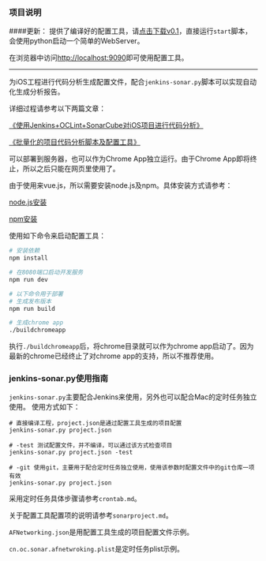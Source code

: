 ### 项目说明

####更新：
提供了编译好的配置工具，请[点击下载v0.1](https://github.com/sunboshi/sonarmaker/releases/download/v0.1/sonarmaker-0.1.zip)，直接运行`start`脚本，会使用python启动一个简单的WebServer。

在浏览器中访问[http://localhost:9090](http://localhost:9090)即可使用配置工具。

------------

为iOS工程进行代码分析生成配置文件，配合`jenkins-sonar.py`脚本可以实现自动化生成分析报告。

详细过程请参考以下两篇文章：

[《使用Jenkins+OCLint+SonarCube对iOS项目进行代码分析》](http://www.sunboshi.tech/2018/03/27/jekins-oclint-sonarcube/)

[《批量化的项目代码分析脚本及配置工具》](http://www.sunboshi.tech/2018/03/29/oclint-python/)


可以部署到服务器，也可以作为Chrome App独立运行。由于Chrome App即将终止，所以之后只能在网页里使用了。

由于使用来vue.js，所以需要安装node.js及npm。具体安装方式请参考：

[node.js安装](https://nodejs.org/en/download/package-manager/#macos)

[npm安装](https://www.npmjs.com/package/npm)

使用如下命令来启动配置工具：
``` bash
# 安装依赖
npm install

# 在8080端口启动开发服务
npm run dev

# 以下命令用于部署
# 生成发布版本
npm run build

# 生成chrome app
./buildchromeapp
```
执行`./buildchromeapp`后，将chrome目录就可以作为chrome app启动了。因为最新的chrome已经终止了对chrome app的支持，所以不推荐使用。

### jenkins-sonar.py使用指南
`jenkins-sonar.py`主要配合Jenkins来使用，另外也可以配合Mac的定时任务独立使用。
使用方式如下：

    # 直接编译工程，project.json是通过配置工具生成的项目配置
    jenkins-sonar.py project.json

    # -test 测试配置文件，并不编译，可以通过该方式检查项目
    jenkins-sonar.py project.json -test

    # -git 使用git，主要用于配合定时任务独立使用，使用该参数时配置文件中的git仓库一项有效
    jenkins-sonar.py project.json


采用定时任务具体步骤请参考`crontab.md`。

关于配置工具配置项的说明请参考`sonarproject.md`。

`AFNetworking.json`是用配置工具生成的项目配置文件示例。

`cn.oc.sonar.afnetwroking.plist`是定时任务plist示例。
